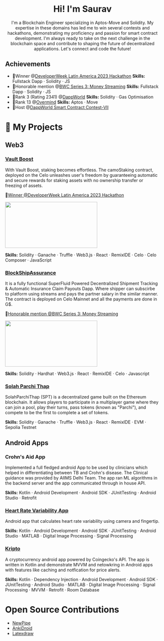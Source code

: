 <div id="header" align="center">              
   <h1>Hi! I'm Saurav</h1>
 I'm a Blockchain Engineer specializing in Aptos-Move and Solidity. My expertise in these domains has led me to win several contests and hackathons, demonstrating my proficiency and passion for smart contract development. I'm always ready to take on the next challenge in the blockchain space and contribute to shaping the future of decentralized applications. Let's connect and code the future!
</div>

## Achievements
  * 🥇Winner @[DeveloperWeek Latin America 2023 Hackathon](https://devpost.com/software/xyz-bqx43s) **Skills:** Fullstack Dapp · Solidity · JS
  * 🏅Honorable mention @[BWC Series 3: Money Streaming](https://bwcseries3.hackerearth.com/challenges/hackathon/lancelot-hackathon-3/dashboard/77ebdac/submission/delieverease/) **Skills:** Fullstack Dapp · Solidity · JS
  * 🥇Rank 3 (Rating 2341) @[DappWorld](https://dapp-world.com/soul/sauravrao637) **Skills:** Solidity · Gas Optimisation
  * 🏅Rank 13 @[Overmind](https://overmind.xyz/@sauravrao637) **Skills:** Aptos · Move
  * 🏅Host @[DappWorld Smart Contract Contest-VII](https://dapp-world.com/contests/contest-7)

# 🎨 My Projects
## Web3
### [Vault Boost](https://devpost.com/software/xyz-bqx43s)
With Vault Boost, staking becomes effortless. The camoStaking contract, deployed on the Celo unleashes user's freedom by guaranteeing automatic and secure rewards for staking assets with no ownership transfer or freezing of assets.

🥇[Winner @DeveloperWeek Latin America 2023 Hackathon](https://devpost.com/software/xyz-bqx43s)

[<img src="https://img.youtube.com/vi/y8PR8iiRMxY/hqdefault.jpg" width="300" height="150"/>](https://www.youtube.com/embed/y8PR8iiRMxY)


**Skills:** Solidity · Ganache · Truffle · Web3.js · React · RemixIDE · Celo · Celo Composer · JavaScript

### [BlockShipAssurance](https://bwcseries3.hackerearth.com/challenges/hackathon/lancelot-hackathon-3/dashboard/77ebdac/submission/delieverease/)
It is a fully functional SuperFluid Powered Decentralized Shipment Tracking & Automatic Insurance Claim Payouts Dapp. Where shipper can subscirbe to platform using streams and pays the partner salary in the similar manner. The contract is deployed on Celo Mainnet and all the payments are done in G$.

🏅[Honorable mention @BWC Series 3: Money Streaming](https://bwcseries3.hackerearth.com/challenges/hackathon/lancelot-hackathon-3/dashboard/77ebdac/submission/delieverease/)

[<img src="https://img.youtube.com/vi/qTHU56vOOv4/hqdefault.jpg" width="300" height="150"/>](https://www.youtube.com/embed/qTHU56vOOv4)

**Skills:** Solidity · Hardhat · Web3.js · React · RemixIDE · Celo · Javascript

### [Solah Parchi Thap](https://github.com/sauravrao637/SPT)

SolahParchiThap (SPT) is a decentralized game built on the Ethereum blockchain. It allows players to participate in a multiplayer game where they can join a pool, play their turns, pass tokens (known as "Parchi"), and compete to be the first to complete a set of tokens.

**Skills:** Solidity · Ganache · Truffle · Web3.js · React · RemixIDE · EVM · Sepolia Testnet

## Android Apps
### Crohn's Aid App
Implemented a full fledged android App to be used by clinicians which helped in differentiating between TB and Crohn's disease. The Clinical guidance was provided by AIIMS Delhi Team. The app ran ML algorithms in the backend server and the app communicated through in house API.
  
**Skills:** Kotlin · Android Development · Android SDK · JUnitTesting · Android Studio · Retrofit


### [Heart Rate Variability App](https://github.com/sauravrao637/Ip_Project)
Android app that calculates heart rate variability using camera and fingertip.

**Skills:** Kotlin · Android Development · Android SDK · JUnitTesting · Android Studio · MATLAB · Digital Image Processing · Signal Processing

### [Kripto](https://github.com/sauravrao637/Kripto)
A cryptocurrency android app powered by Coingecko's API. The app is written in Kotlin and demonstrate MVVM and netowkring in Android apps with features like caching and notfication for price alerts.

**Skills:** Kotlin · Dependency Injection · Android Development · Android SDK · JUnitTesting · Android Studio · MATLAB · Digital Image Processing · Signal Processing · MVVM · Retrofit · Room Database

# Open Source Contributions
* [NewPipe](https://newpipe.net/)
* [AnkiDroid](https://apps.ankiweb.net/)
* [Latexdraw](https://github.com/sauravrao637/latexdraw)

